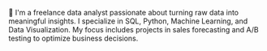 👋 I'm a freelance data analyst passionate about turning raw data into meaningful insights. I specialize in SQL, Python, Machine Learning, and Data Visualization. My focus includes projects in sales forecasting and A/B testing to optimize business decisions.

<!---
MattiaMDR/MattiaMDR is a ✨ special ✨ repository because its `README.md` (this file) appears on your GitHub profile.
You can click the Preview link to take a look at your changes.
--->
